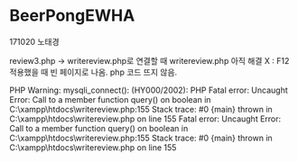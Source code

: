 # BeerPongEWHA
171020 노태경

review3.php -> writereview.php로 연결할 때 
writereview.php 아직 해결 X : F12 적용했을 때 빈 페이지로 나옴. php 코드 뜨지 않음.

PHP Warning:  mysqli_connect(): (HY000/2002): PHP Fatal error:  Uncaught Error: Call to a member function query() on boolean in C:\xampp\htdocs\writereview.php:155                                                                             Stack trace:                                                                                                            #0 {main}                                                                                                                 thrown in C:\xampp\htdocs\writereview.php on line 155                                                                                                                                                                                         Fatal error: Uncaught Error: Call to a member function query() on boolean in C:\xampp\htdocs\writereview.php:155        Stack trace:                                                                                                            #0 {main}                                                                                                                 thrown in C:\xampp\htdocs\writereview.php on line 155   
